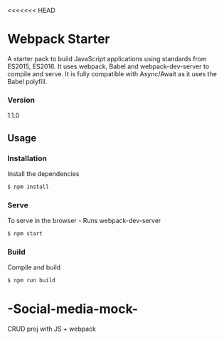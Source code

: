 <<<<<<< HEAD
# Webpack Starter

A starter pack to build JavaScript applications using standards from ES2015, ES2016.
It uses webpack, Babel and webpack-dev-server to compile and serve. 
It is fully compatible with Async/Await as it uses the Babel polyfill.

### Version
1.1.0

## Usage

### Installation

Install the dependencies

```sh
$ npm install
```

### Serve
To serve in the browser  - Runs webpack-dev-server

```sh
$ npm start
```

### Build
Compile and build

```sh
$ npm run build
```

# -Social-media-mock-
CRUD proj with JS + webpack
